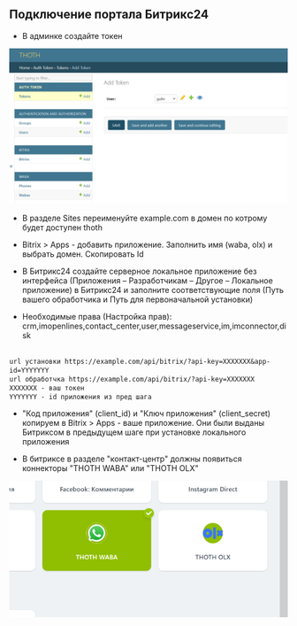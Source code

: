 ## Подключение портала Битрикс24

+ В админке создайте токен 

![alt text](img/token.png)

+ В разделе Sites переименуйте example.com в домен по котрому будет доступен thoth
+ Bitrix > Apps - добавить приложение. Заполнить имя (waba, olx) и выбрать домен. Скопировать Id

+ В Битрикс24 создайте серверное локальное приложение без интерфейса (Приложения – Разработчикам – Другое – Локальное приложение) в Битрикс24 и заполните соответствующие поля (Путь вашего обработчика и Путь для первоначальной установки) 
+ Необходимые права (Настройка прав): crm,imopenlines,contact_center,user,messageservice,im,imconnector,disk
```

url установки https://example.com/api/bitrix/?api-key=XXXXXXX&app-id=YYYYYYY
url обработчка https://example.com/api/bitrix/?api-key=XXXXXXX
XXXXXXX - ваш токен
YYYYYYY - id приложения из пред шага
```


+ "Код приложения" (client_id) и "Ключ приложения" (client_secret) копируем в Bitrix > Apps - ваше приложение. Они были выданы Битриксом в предыдущем шаге при установке локального приложения


+ В битриксе в разделе "контакт-центр" должны появиться коннекторы "THOTH WABA" или "THOTH OLX"

![alt text](img/olx-connector.png)
